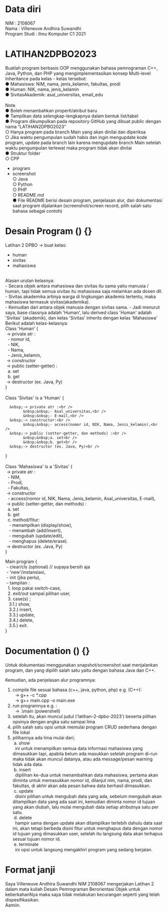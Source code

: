 # Data diri
NIM               : 2108067<br />
Nama              : Villeneuve Andhira Suwandhi<br />
Program Studi     : Ilmu Komputer C1 2021<br />

# LATIHAN2DPBO2023
Buatlah program berbasis OOP menggunakan bahasa pemrograman C++, Java, Python, dan PHP yang mengimplementasikan konsep Multi-level Inheritance pada kelas - kelas tersebut:
<br />
● Mahasiswa: NIM, nama, jenis_kelamin, fakultas, prodi<br />
● Human: NIK, nama, jenis_kelamin<br />
● SivitasAkademik: asal_universitas, email_edu<br />
<br />
Note.<br />
● Boleh menambahkan properti/atribut baru<br />
● Tampilkan data selengkap-lengkapnya dalam bentuk list/tabel<br />
● Program dikumpulkan pada repository GitHub yang dibuat public dengan nama
“LATIHAN2DPBO2023”<br />
○ Hanya program pada branch Main yang akan dinilai dan diperiksa<br />
○ Jika waktu pengumpulan sudah habis dan ingin mengupdate kode program,
update pada branch lain karena mengupdate branch Main setelah waktu
pengumpulan terlewat maka program tidak akan dinilai<br />
● Struktur folder<br />
○ CPP<br />
- program<br />
- screenshot<br />
○ Java<br />
○ Python<br />
○ PHP<br />
○ README.md<br />
● File README berisi desain program, penjelasan alur, dan dokumentasi saat
program dijalankan (screenshot/screen record, pilih salah satu bahasa sebagai
contoh)<br />

# Desain Program () {}
Latihan 2 DPBO -> buat kelas:<br />
- human<br />
- sivitas<br />
- mahasiswa<br />
<br />
Alasan urutan kelasnya:<br />
- Secara objek antara mahasiswa dan sivitas itu sama yaitu manusia / human, tapi tidak semua sivitas itu mahasiswa saja melainkan ada dosen dll.<br />
- Sivitas akademika artinya warga di lingkungan akademis tertentu, maka mahasiswa termasuk sivitas(akademika).<br />
- Kemudian dari antara objek manusia dengan sivitas sama.
- Jadi menurut saya, base classnya adalah 'Human', lalu derived class 'Human' adalah 'Sivitas' (akademik), dan kelas 'Sivitas' inherits dengan kelas 'Mahasiswa'
<br />
Berikut adalah kelas-kelasnya:<br />
Class 'Human' {<br />
      &nbsp;-> private atr :<br />
            &nbsp;&nbsp;- nomor id,<br />
            &nbsp;&nbsp;- NIK,<br />
            &nbsp;&nbsp;- Nama,<br />
            &nbsp;&nbsp;- Jenis_kelamin,<br />
      &nbsp;-> constructor<br />
      &nbsp;-> public (setter-getter) :<br />
            &nbsp;&nbsp;a. set<br />
            &nbsp;&nbsp;b. get<br />
      &nbsp;-> destructor (ex. Java, Py)<br />
}<br />
<br />
Class 'Sivitas' is a 'Human' {<br />
      
      &nbsp;-> private atr :<br />
            &nbsp;&nbsp;- Asal_universitas,<br />
            &nbsp;&nbsp;- E-mail,<br />
      &nbsp;-> constructor:<br />
            &nbsp;&nbsp;- access(nomor id, NIK, Nama, Jenis_kelamin),<br />
      &nbsp;-> public (setter-getter, dan methods) :<br />
            &nbsp;&nbsp;a. set<br />
            &nbsp;&nbsp;b. get<br />
      &nbsp;-> destructor (ex. Java, Py)<br />
}<br />
<br />
Class 'Mahasiswa' is a 'Sivitas' {<br />
      &nbsp;-> private atr :<br />
            &nbsp;&nbsp;- NIM,<br />
            &nbsp;&nbsp;- Prodi,<br />
            &nbsp;&nbsp;- Fakultas,<br />
      &nbsp;-> constructor<br />
            &nbsp;&nbsp;- access(nomor id, NIK, Nama, Jenis_kelamin, Asal_universitas, E-mail),<br />
      &nbsp;-> public (setter-getter, dan methods) :<br />
            &nbsp;&nbsp;a. set<br />
            &nbsp;&nbsp;b. get<br />
            &nbsp;&nbsp;c. method/fitur:<br />
                  &nbsp;&nbsp;&nbsp;- menampilkan     (display/show),<br />
                  &nbsp;&nbsp;&nbsp;- menambah        (add/insert),<br />
                  &nbsp;&nbsp;&nbsp;- mengubah        (update/edit),<br />
                  &nbsp;&nbsp;&nbsp;- menghapus       (delete/erase).<br />
      &nbsp;-> destructor (ex. Java, Py)<br />
}<br />

Main program {<br />
      &nbsp;- clear/cls (optional) // supaya bersih aja<br />
      &nbsp;- 'new'/instansiasi,<br />
      &nbsp;- init (jika perlu),<br />
      &nbsp;- tampilan :<br />
            &nbsp;&nbsp;1. loop pakai switch-case,<br />
            &nbsp;&nbsp;2. exit/out sampai pilihan user,<br />
            &nbsp;&nbsp;3. case(s) ;<br />
                  &nbsp;&nbsp;&nbsp;3.1.) show,<br />
                  &nbsp;&nbsp;&nbsp;3.2.) insert,<br />
                  &nbsp;&nbsp;&nbsp;3.3.) update,<br />
                  &nbsp;&nbsp;&nbsp;3.4.) delete,<br />
                  &nbsp;&nbsp;&nbsp;3.5.) exit.<br />
}

# Documentation () {}
Untuk dokumentasi menggunakan snapshot/screenshot saat menjalankan program,
dan yang dipilih salah satu yaitu dengan bahasa Java dan C++.<br />

Kemudian, ada penjelasan alur programnya:
1. compile file sesuai bahasa (c++, java, python, php) e.g. (C++):<br />
            &nbsp;&nbsp;-> g++ -c *.cpp<br />
            &nbsp;&nbsp;-> g++ main.cpp -o main.exe<br />
2. run programnya e.g. :<br />
            &nbsp;&nbsp;-> .\main (powershell)<br />
3. setelah itu, akan muncul judul ('latihan-2-dpbo-2023') beserta pilihan opsinya dengan angka satu sampai lima<br />
4. pilih salah satu opsi untuk memulai program CRUD sederhana dengan file lokal<br />
5. pilihannya ada lima mulai dari;<br />
      &nbsp;a. show<br />
            &nbsp;&nbsp;ini untuk menampilkan semua data informasi mahasiswa yang dimasukkan tapi,
            apabila belum ada masukkan setelah program di-run maka tidak akan muncul datanya,
            atau ada message/pesan warning tidak ada data.<br />
      &nbsp;b. insert<br />
            &nbsp;&nbsp;dipilihan ke-dua untuk menambahkan data mahasiswa,
            pertama akan diminta untuk memasukkan nomor id, dilanjut nim, nama, prodi, dan fakultas,
            di akhir akan ada pesan bahwa data berhasil dimasukkan.<br />
      &nbsp;c. update<br />
            &nbsp;&nbsp;disini pilihan untuk mengubah data yang ada,
            sebelum mengubah akan ditampilkan data yang ada saat ini,
            kemudian diminta nomor id tujuan yang akan diubah,
            lalu mulai mengubah data setiap atributnya satu per satu.<br />
      &nbsp;d. delete<br />
            &nbsp;&nbsp;hampir sama dengan update akan ditampilkan terlebih dahulu data saat ini,
            akan tetapi berbeda disini fitur untuk menghapus data dengan nomor id tujuan yang dimasukkan user,
            setelah itu langsung data akan terhapus sesuai tujuan nomor id.<br />
      &nbsp;e. terminate<br />
            &nbsp;&nbsp;ini opsi untuk langsung mengakhiri program yang sedang berjalan.<br />

# Format janji
Saya Villeneuve Andhira Suwandhi NIM 2108067 mengerjakan Latihan 2<br />
dalam mata kuliah Desain Pemrograman Berorientasi Objek untuk keberkahanNya maka saya tidak melakukan kecurangan seperti yang telah dispesifikasikan.<br />
Aamiin.<br />
